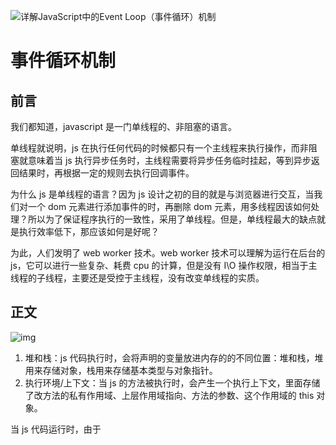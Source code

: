 ![详解JavaScript中的Event Loop（事件循环）机制](https://pic2.zhimg.com/v2-0b35a3df0b2e2712839ce551062e6d7f_1440w.jpg?source=172ae18b)

# 事件循环机制

## 前言

我们都知道，javascript 是一门单线程的、非阻塞的语言。

单线程就说明，js 在执行任何代码的时候都只有一个主线程来执行操作，而非阻塞就意味着当 js 执行异步任务时，主线程需要将异步任务临时挂起，等到异步返回结果时，再根据一定的规则去执行回调事件。

为什么 js 是单线程的语言？因为 js 设计之初的目的就是与浏览器进行交互，当我们对一个 dom 元素进行添加事件的时，再删除 dom 元素，用多线程因该如何处理？所以为了保证程序执行的一致性，采用了单线程。但是，单线程最大的缺点就是执行效率低下，那应该如何是好呢？

为此，人们发明了 web worker 技术。web worker 技术可以理解为运行在后台的 js，它可以进行一些复杂、耗费 cpu 的计算，但是没有 I\O 操作权限，相当于主线程的子线程，主要还是受控于主线程，没有改变单线程的实质。

## 正文

![img](https://pic4.zhimg.com/80/v2-da078fa3eadf3db4bf455904ae06f84b_720w.jpg)

1. 堆和栈：js 代码执行时，会将声明的变量放进内存的的不同位置：堆和栈，堆用来存储对象，栈用来存储基本类型与对象指针。
2. 执行环境/上下文：当 js 的方法被执行时，会产生一个执行上下文，里面存储了改方法的私有作用域、上层作用域指向、方法的参数、这个作用域的 this 对象。

当 js 代码运行时，由于
